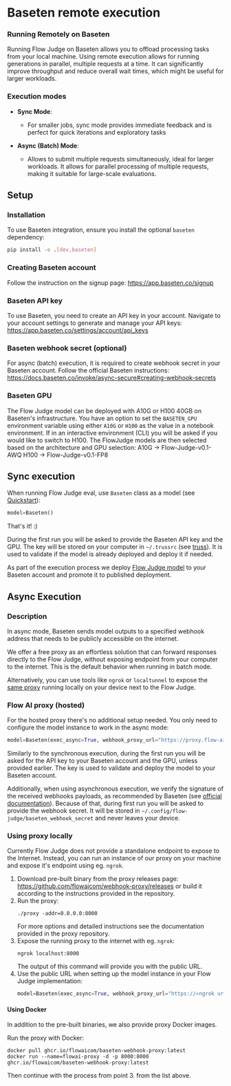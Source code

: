 # Baseten remote execution

### Running Remotely on Baseten

Running Flow Judge on Baseten allows you to offload processing tasks from your local machine.
Using remote execution allows for running generations in parallel, multiple requests at a time.
It can significantly improve throughput and reduce overall wait times, which might be useful for larger workloads.

### Execution modes

- **Sync Mode**:
    - For smaller jobs, sync mode provides immediate feedback and is perfect for quick iterations and exploratory tasks

- **Async (Batch) Mode**:
    - Allows to submit multiple requests simultaneously, ideal for larger workloads. It allows for parallel processing of multiple requests, making it suitable for large-scale
      evaluations.

## Setup

### Installation

To use Baseten integration, ensure you install the optional `baseten` dependency:

```bash
pip install -e .[dev,baseten]
```

### Creating Baseten account

Follow the instruction on the signup page: https://app.baseten.co/signup

### Baseten API key

To use Baseten, you need to create an API key in your account.
Navigate to your account settings to generate and manage your API keys:
https://app.baseten.co/settings/account/api_keys

### Baseten webhook secret (optional)

For async (batch) execution, it is required to create webhook secret in your Baseten account.
Follow the official Baseten instructions:
https://docs.baseten.co/invoke/async-secure#creating-webhook-secrets

### Baseten GPU

The Flow Judge model can be deployed with A10G or H100 40GB on Baseten's infrastructure.
You have an option to set the `BASETEN_GPU` environment variable using either `A10G` or `H100` as the value in a notebook environment.
If in an interactive environment (CLI) you will be asked if you would like to switch to H100.
The FlowJudge models are then selected based on the architecture and GPU selection:
A10G -> Flow-Judge-v0.1-AWQ
H100 -> Flow-Judge-v0.1-FP8

## Sync execution

When running Flow Judge eval, use `Baseten` class as a model
(see [Quickstart](https://github.com/flowaicom/flow-judge?tab=readme-ov-file#quick-start)):

```python
model=Baseten()
```

That's it! :)

During the first run you will be asked to provide the Baseten API key and the GPU.
The key will be stored on your computer in `~/.trussrc` (see [truss](https://docs.baseten.co/truss-reference/overview)).
It is used to validate if the model is already deployed and deploy it if needed.

As part of the execution process we deploy [Flow Judge model](https://huggingface.co/flowaicom/Flow-Judge-v0.1-AWQ) to
your Baseten account and promote it to published
deployment.

## Async Execution

### Description

In async mode, Baseten sends model outputs to a specified webhook address that needs to be publicly accessible on the
internet.

We offer a free proxy as an effortless solution that can forward responses directly to the Flow Judge,
without exposing endpoint from your computer to the internet.
This is the default behavior when running in batch mode.

Alternatively, you can use tools like `ngrok` or `localtunnel` to expose the [same proxy](https://github.com/flowaicom/webhook-proxy) running locally on your device
next to the Flow Judge.

### Flow AI proxy (hosted)

For the hosted proxy there's no additional setup needed. You only need to configure the model instance to work in the
async mode:

```python
model=Baseten(exec_async=True, webhook_proxy_url="https://proxy.flow-ai.dev")
```

Similarly to the synchronous execution, during the first run you will be asked for the API key to your Baseten account and the GPU,
unless provided earlier. The key is used to validate and deploy the model to your Baseten account.

Additionally, when using asynchronous execution, we verify the signature of the received webhooks payloads, as
recommended by Baseten (see [official documentation](https://docs.baseten.co/invoke/async-secure)).
Because of that, during first run you will be asked to provide the webhook secret. It will be stored
in `~/.config/flow-judge/baseten_webhook_secret` and never leaves your device.

### Using proxy locally

Currently Flow Judge does not provide a standalone endpoint to expose to the Internet. Instead, you can run an instance
of our proxy on your machine and expose it's endpoint using eg. `ngrok`.

1. Download pre-built binary from the proxy releases page: https://github.com/flowaicom/webhook-proxy/releases
   or build it according to the instructions provided in the repository.
2. Run the proxy:
    ```shell
    ./proxy -addr=0.0.0.0:8000
    ```
   For more options and detailed instructions see the documentation provided in the proxy repository.
3. Expose the running proxy to the internet with eg. `ngrok`:
    ```shell
    ngrok localhost:8000
    ```
   The output of this command will provide you with the public URL.
4. Use the public URL when setting up the model instance in your Flow Judge implementation:
    ```python
    model=Baseten(exec_async=True, webhook_proxy_url="https://«ngrok url»")
    ```

#### Using Docker

In addition to the pre-built binaries, we also provide proxy Docker images.

Run the proxy with Docker:

```shell
docker pull ghcr.io/flowaicom/baseten-webhook-proxy:latest
docker run --name=flowai-proxy -d -p 8000:8000 ghcr.io/flowaicom/baseten-webhook-proxy:latest
```

Then continue with the process from point 3. from the list above.
